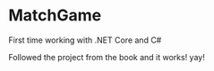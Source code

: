 # MatchGame
First time working with .NET Core and C#

Followed the project from the book and it works! yay!

